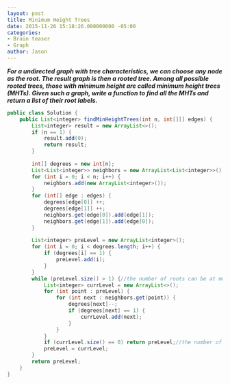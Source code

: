 ```yaml
---
layout: post
title: Minimum Height Trees
date: 2015-11-26 15:18:26.000000000 -05:00
categories:
- Brain teaser
- Graph
author: Jason
---
```

<p><strong><em>For a undirected graph with tree characteristics, we can choose any node as the root. The result graph is then a rooted tree. Among all possible rooted trees, those with minimum height are called minimum height trees (MHTs). Given such a graph, write a function to find all the MHTs and return a list of their root labels.</em></strong></p>


``` java
public class Solution {
    public List<integer> findMinHeightTrees(int n, int[][] edges) {
        List<integer> result = new ArrayList<>();
        if (n == 1) {
            result.add(0);
            return result;
        }
        
        int[] degrees = new int[n];
        List<List<integer>> neighbors = new ArrayList<List<integer>>();
        for (int i = 0; i < n; i++) {
            neighbors.add(new ArrayList<integer>());
        }
        for (int[] edge : edges) {
            degrees[edge[0]] ++;
            degrees[edge[1]] ++;
            neighbors.get(edge[0]).add(edge[1]);
            neighbors.get(edge[1]).add(edge[0]);
        }
        
        List<integer> preLevel = new ArrayList<integer>();
        for (int i = 0; i < degrees.length; i++) {
            if (degrees[i] == 1) {
                preLevel.add(i);
            }
        }
        while (preLevel.size() > 1) {//the number of roots can be at most 2
            List<integer> currLevel = new ArrayList<>();
            for (int point : preLevel) {
                for (int next : neighbors.get(point)) {
                    degrees[next]--;
                    if (degrees[next] == 1) {
                        currLevel.add(next);
                    }
                }
            }
            if (currLevel.size() == 0) return preLevel;//the number of roots are 2
            preLevel = currLevel;
        }
        return preLevel;
    }
}
```
